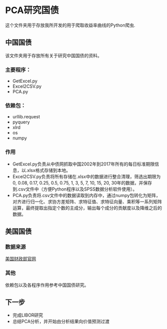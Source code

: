 # PCA研究国债

这个文件夹用于存放我所开发的用于爬取收益率曲线的Python爬虫.

## 中国国债

该文件夹用于存放所有关于研究中国国债的资料。

### 主要程序：

* GetExcel.py
* Excel2CSV.py
* PCA.py

### 依赖包：

* urllib.request
* pyquery
* xlrd
* os
* numpy

### 作用

* GetExcel.py负责从中债网抓取中国2002年到2017年所有的每日标准期限信息，以.xlsx格式存储到本地。
* Excel2CSV.py负责将所有存储在.xlsx中的数据进行整合清理，筛选出期限为0, 0.08, 0.17, 0.25, 0.5, 0.75, 1, 3, 5, 7, 10, 15, 20, 30年的数据，并保存到.csv文件中（方便Python程序以及SPSS数据分析软件使用）。
* PCA.py负责将.csv文件中的数据读取到内存中，通过numpy包转化为矩阵，对齐进行归一化、求协方差矩阵、求特征值、求特征向量、乘积等一系列矩阵运算，最终提取出指定个数的主成分，输出每个成分的贡献度以及降维之后的数据。

## 美国国债

### 数据来源

[美国财政部官网](https://www.treasury.gov/resource-center/data-chart-center/interest-rates/Pages/TextView.aspx?data=yieldYear&year=2015)

### 其他

依赖包以及各程序作用参考中国国债研究。

## 下一步

* 完成LIBOR研究
* 总结PCA分析，并开始由分析结果向价值预测过渡
